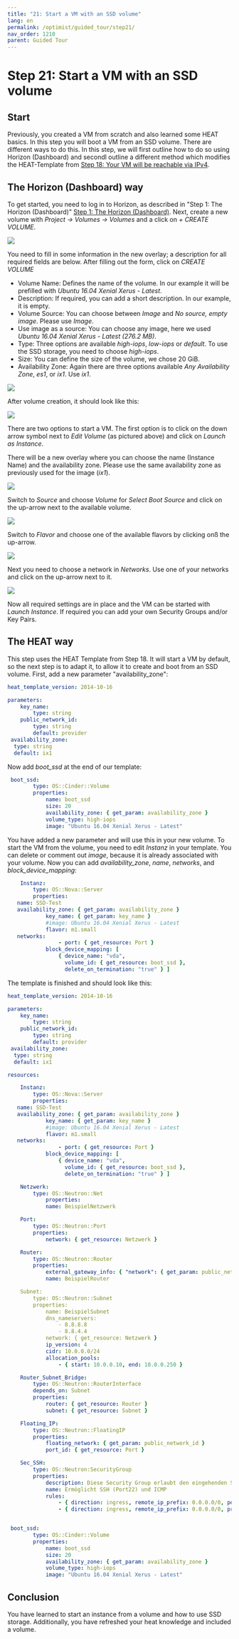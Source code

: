 ```yaml
---
title: "21: Start a VM with an SSD volume"
lang: en
permalink: /optimist/guided_tour/step21/
nav_order: 1210
parent: Guided Tour
---
```


# Step 21: Start a VM with an SSD volume

## Start

Previously, you created a VM from scratch and also learned some HEAT basics. In this step you will boot a VM from an SSD volume. There are different ways to do this.
In this step, we will first outline how to do so using Horizon (Dashboard) and secondl outline a different method which modifies the HEAT-Template from [Step 18: Your VM will be reachable via IPv4](/optimist/guided_tour/step18/).

## The Horizon (Dashboard) way

To get started, you need to log in to Horizon, as described in "Step 1: The Horizon (Dashboard)" [Step 1: The Horizon (Dashboard)](/optimist/guided_tour/step1/).
Next, create a new volume with *Project → Volumes → Volumes* and a click on *+ CREATE VOLUME*.

![](attachments/04052019211.png)

You need to fill in some information in the new overlay; a description for all required fields are below. After filling out the form, click on *CREATE VOLUME*

- Volume Name: Defines the name of the volume. In our example it will be prefilled with *Ubuntu 16.04 Xenial Xerus - Latest*.
- Description: If required, you can add a short description. In our example, it is empty.
- Volume Source: You can choose between *Image* and *No source, empty image*. Please use *Image*.
- Use image as a source: You can choose any image, here we used *Ubuntu 16.04 Xenial Xerus - Latest (276.2 MB)*.
- Type: Three options are available *high-iops*, *low-iops* or *default*. To use the SSD storage, you need to choose *high-iops*.
- Size: You can define the size of the volume, we chose 20 GiB.
- Availability Zone: Again there are three options available *Any Availability Zone*, *es1*, or *ix1*. Use *ix1*.

![](attachments/04052019212.png)

After volume creation, it should look like this:

![](attachments/04052019213.png)

There are two options to start a VM.
The first option is to click on the down arrow symbol next to *Edit Volume* (as pictured above) and click on *Launch as Instance*.

There will be a new overlay where you can choose the name (Instance Name) and the availability zone. Please use the same availability zone as previously used for the image (*ix1*).

![](attachments/04052019214.png)

Switch to *Source* and choose *Volume* for *Select Boot Source* and click on the up-arrow next to the available volume.

![](attachments/04052019215.png)

Switch to *Flavor* and choose one of the available flavors by clicking onß the up-arrow.

![](attachments/04052019216.png)

Next you need to choose a network in *Networks*. Use one of your networks and click on the up-arrow next to it.

![](attachments/04052019217.png)

Now all required settings are in place and the VM can be started with *Launch Instance*.
If required you can add your own Security Groups and/or Key Pairs.

## The HEAT way

This step uses the HEAT Template from Step 18. It will start a VM by default, so the next step is to adapt it, to allow it to create and boot from an SSD volume.
First, add a new parameter "availability_zone":

```yaml
heat_template_version: 2014-10-16

parameters:
    key_name:
        type: string
    public_network_id:
        type: string
        default: provider
 availability_zone:
  type: string
  default: ix1
```

Now add *boot_ssd* at the end of our template:

```yaml
 boot_ssd:
        type: OS::Cinder::Volume
        properties:
            name: boot_ssd
            size: 20
            availability_zone: { get_param: availability_zone }
            volume_type: high-iops
            image: "Ubuntu 16.04 Xenial Xerus - Latest"
```

You have added a new parameter and will use this in your new volume.
To start the VM from the volume, you need to edit *Instanz* in your template.
You can delete or comment out *image*, because it is already associated with your volume.
Now you can add *availability_zone*, *name*, *networks*, and *block_device_mapping*:

```yaml
    Instanz:
        type: OS::Nova::Server
        properties:
   name: SSD-Test
   availability_zone: { get_param: availability_zone }
            key_name: { get_param: key_name }
            #image: Ubuntu 16.04 Xenial Xerus - Latest
            flavor: m1.small
   networks:
                - port: { get_resource: Port }
            block_device_mapping: [
                { device_name: "vda",
                  volume_id: { get_resource: boot_ssd },
                  delete_on_termination: "true" } ]
```

The template is finished and should look like this:

```yaml
heat_template_version: 2014-10-16

parameters:
    key_name:
        type: string
    public_network_id:
        type: string
        default: provider
 availability_zone:
  type: string
  default: ix1

resources:

    Instanz:
        type: OS::Nova::Server
        properties:
   name: SSD-Test
   availability_zone: { get_param: availability_zone }
            key_name: { get_param: key_name }
            #image: Ubuntu 16.04 Xenial Xerus - Latest
            flavor: m1.small
   networks:
                - port: { get_resource: Port }
            block_device_mapping: [
                { device_name: "vda",
                  volume_id: { get_resource: boot_ssd },
                  delete_on_termination: "true" } ]

    Netzwerk:
        type: OS::Neutron::Net
            properties:
            name: BeispielNetzwerk

    Port:
        type: OS::Neutron::Port
        properties:
            network: { get_resource: Netzwerk }

    Router:
        type: OS::Neutron::Router
        properties:
            external_gateway_info: { "network": { get_param: public_network_id }
            name: BeispielRouter

    Subnet:
        type: OS::Neutron::Subnet
        properties:
            name: BeispielSubnet
            dns_nameservers:
                - 8.8.8.8
                - 8.8.4.4
            network: { get_resource: Netzwerk }
            ip_version: 4
            cidr: 10.0.0.0/24
            allocation_pools:
                - { start: 10.0.0.10, end: 10.0.0.250 }

    Router_Subnet_Bridge:
        type: OS::Neutron::RouterInterface
        depends_on: Subnet
        properties:
            router: { get_resource: Router }
            subnet: { get_resource: Subnet }

    Floating_IP:
        type: OS::Neutron::FloatingIP
        properties:
            floating_network: { get_param: public_network_id }
            port_id: { get_resource: Port }

    Sec_SSH:
        type: OS::Neutron:SecurityGroup
        properties:
            description: Diese Security Group erlaubt den eingehenden SSH-Traffic über Port22 und ICMP
            name: Ermöglicht SSH (Port22) und ICMP
            rules:
                - { direction: ingress, remote_ip_prefix: 0.0.0.0/0, port_range_min: 22, port_range_max: 22, protocol: tcp }
                - { direction: ingress, remote_ip_prefix: 0.0.0.0/0, protocol: icmp }


 boot_ssd:
        type: OS::Cinder::Volume
        properties:
            name: boot_ssd
            size: 20
            availability_zone: { get_param: availability_zone }
            volume_type: high-iops
            image: "Ubuntu 16.04 Xenial Xerus - Latest"
```

## Conclusion

You have learned to start an instance from a volume and how to use SSD storage.
Additionally, you have refreshed your heat knowledge and included a volume.
